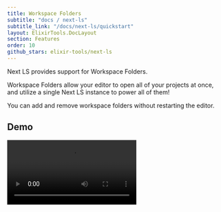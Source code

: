 ```yaml
---
title: Workspace Folders
subtitle: "docs / next-ls"
subtitle_link: "/docs/next-ls/quickstart"
layout: ElixirTools.DocLayout
section: Features
order: 10
github_stars: elixir-tools/next-ls
---
```


Next LS provides support for Workspace Folders.

Workspace Folders allow your editor to open all of your projects at once, and utilize a single Next LS instance to power all of them!

You can add and remove workspace folders without restarting the editor.

## Demo

<video src="https://f005.backblazeb2.com/file/elixir-tools/next-ls-workspace-folders.mp4" controls></video>
